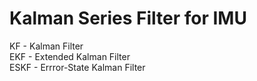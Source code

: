 # Kalman Series Filter for IMU

KF - Kalman Filter <br>
EKF - Extended Kalman Filter <br>
ESKF - Errror-State Kalman Filter <br>
